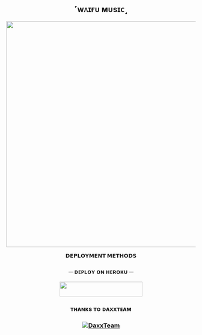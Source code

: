 <h2 align="center">
     ˹ᴡᴧɪғᴜ ᴍᴜsɪᴄ˼ </h2>
<p align="center"><img src="https://telegra.ph/file/55ea468498cfb7881c28b.jpg" width="600"></a></p>
<p align="center">


<p align="center">
<b>𝗗𝗘𝗣𝗟𝗢𝗬𝗠𝗘𝗡𝗧 𝗠𝗘𝗧𝗛𝗢𝗗𝗦</b>
</p>

<h3 align="center">
    ─ ᴅᴇᴩʟᴏʏ ᴏɴ ʜᴇʀᴏᴋᴜ ─
</h3>

<p align="center"><a href="https://dashboard.heroku.com/new?template=https://github.com/ChampuXD/WaifuMusic"> <img src="https://img.shields.io/badge/Deploy%20On%20Heroku-black?style=for-the-badge&logo=heroku" width="220" height="38.45"/></a></p>


<h3 align="center">ᴛʜᴀɴᴋs ᴛᴏ ᴅᴀxxᴛᴇᴀᴍ
<h3 align="center">
<a href="https://github.com/DaxxTeam"> <img src="https://img.shields.io/badge/DaxxTeam-black?style=for-the-badge&logo=github" alt="DaxxTeam" /> </a> </h3>
